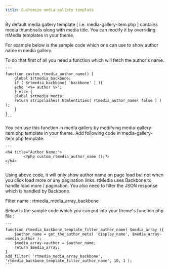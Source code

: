 ```yaml
---
title: Customize media gallery template
---
```


By default media gallery template [ i.e. media-gallery-item.php ] contains media thumbnails along with media title. You can modify it by overriding rtMedia templates in your theme.

For example below is the sample code which one can use to show author name in media gallery. 

To do that first of all you need a function which will fetch the author's name.


	```
	function custom_rtmedia_author_name() {
	    global $rtmedia_backbone;
	    if ( $rtmedia_backbone[ 'backbone' ] ){
		echo '<%= author %>';
	    } else {
		global $rtmedia_media;
		return stripslashes( htmlentities( rtmedia_author_name( false ) ) );
	    }
	}
	```


You can use this function in media gallery by modifying media-gallery-item.php template in your theme. Add following code in media-gallery-item.php template.

	```
	<h4 title="Author Name:">
			<?php custom_rtmedia_author_name ();?>
	</h4>
	```

Using above code, it will only show author name on page load but not when you click load more or any pagination links. rtMedia uses Backbone to handle load more / pagination. You also need to filter the JSON response which is handled by Backbone.

Filter name : rtmedia_media_array_backbone

Below is the sample code which you can put into your theme's function.php file :

	```
	function rtmedia_backbone_template_filter_author_name( $media_array ){
	    $author_name = get_the_author_meta( 'display_name', $media_array->media_author );
	    $media_array->author = $author_name;
	    return $media_array;
	}
	add_filter( 'rtmedia_media_array_backbone', 'rtmedia_backbone_template_filter_author_name', 10, 1 );
	```

